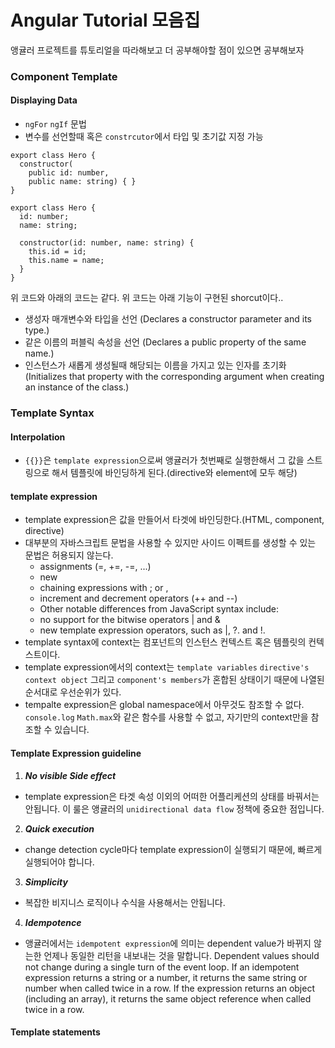 # Angular Tutorial 모음집

앵귤러 프로젝트를 튜토리얼을 따라해보고 더 공부해야할 점이 있으면 공부해보자

### Component Template

#### Displaying Data

- `ngFor` `ngIf` 문법
- 변수를 선언할때 혹은 `constrcutor`에서 타입 및 초기값 지정 가능

```
export class Hero {
  constructor(
    public id: number,
    public name: string) { }
}

export class Hero {
  id: number;
  name: string;

  constructor(id: number, name: string) {
    this.id = id;
    this.name = name;
  }
}
```

위 코드와 아래의 코드는 같다. 위 코드는 아래 기능이 구현된 shorcut이다..

- 생성자 매개변수와 타입을 선언 (Declares a constructor parameter and its type.)
- 같은 이름의 퍼블릭 속성을 선언 (Declares a public property of the same name.)
- 인스턴스가 새롭게 생성될때 해당되는 이름을 가지고 있는 인자를 초기화 (Initializes that property with the corresponding argument when creating an instance of the class.)

### Template Syntax

#### Interpolation

- `{{}}`은 `template expression`으로써 앵귤러가 첫번째로 실행한해서 그 값을 스트링으로 해서 템플릿에 바인딩하게 된다.(directive와 element에 모두 해당)

#### template expression

- template expression은 값을 만들어서 타겟에 바인딩한다.(HTML, component, directive)
- 대부분의 자바스크립트 문법을 사용할 수 있지만 사이드 이펙트를 생성할 수 있는 문법은 허용되지 않는다.
  - assignments (=, +=, -=, ...)
  - new
  - chaining expressions with ; or ,
  - increment and decrement operators (++ and --)
  - Other notable differences from JavaScript syntax include:
  - no support for the bitwise operators | and &
  - new template expression operators, such as |, ?. and !.
- template syntax에 context는 컴포넌트의 인스턴스 컨텍스트 혹은 템플릿의 컨텍스트이다.
- template expression에서의 context는 `template variables` `directive's context object` 그리고 `component's members`가 혼합된 상태이기 때문에 나열된 순서대로 우선순위가 있다.
- tempalte expression은 global namespace에서 아무것도 참조할 수 없다. `console.log` `Math.max`와 같은 함수를 사용할 수 없고, 자기만의 context만을 참조할 수 있습니다.

#### Template Expression guideline

1. ***No visible Side effect***
  - template expression은 타겟 속성 이외의 어떠한 어플리케션의 상태를 바꿔서는 안됩니다. 이 룰은 앵귤러의 `unidirectional data flow` 정책에 중요한 점입니다.

2. ***Quick execution***
  - change detection cycle마다 template expression이 실행되기 때문에, 빠르게 실행되어야 합니다.

3. ***Simplicity***
  - 복잡한 비지니스 로직이나 수식을 사용해서는 안됩니다.

4. ***Idempotence***
  - 앵귤러에서는 `idempotent expression`에 의미는 dependent value가 바뀌지 않는한 언제나 동일한 리턴을 내보내는 것을 말합니다. Dependent values should not change during a single turn of the event loop. If an idempotent expression returns a string or a number, it returns the same string or number when called twice in a row. If the expression returns an object (including an array), it returns the same object reference when called twice in a row.

#### Template statements

